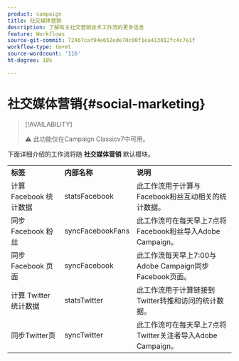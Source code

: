 ```yaml
---
product: campaign
title: 社交媒体营销
description: 了解有关社交营销技术工作流的更多信息
feature: Workflows
source-git-commit: 72467caf94e652ede70c00f1ea413012fc4c7e1f
workflow-type: tm+mt
source-wordcount: '116'
ht-degree: 18%

---
```



# 社交媒体营销{#social-marketing}



>[!AVAILABILITY]
>
>:warning: 此功能仅在Campaign Classicv7中可用。

下面详细介绍的工作流将随 **社交媒体营销** 默认模块。

<table> 
 <tbody> 
  <tr> 
   <td> <strong>标签</strong><br /> </td> 
   <td> <strong>内部名称</strong><br /> </td> 
   <td> <strong>说明</strong><br /> </td> 
  </tr> 
  <tr> 
   <td> <span class="uicontrol">计算 Facebook 统计数据</span> <br /> </td> 
   <td> <span class="uicontrol">statsFacebook</span> <br /> </td> 
   <td> 此工作流用于计算与Facebook粉丝互动相关的统计数据。<br /> </td> 
  </tr> 
  <tr> 
   <td> <span class="uicontrol">同步 Facebook 粉丝</span> <br /> </td> 
   <td> <span class="uicontrol">syncFacebookFans</span> <br /> </td> 
   <td> 此工作流可在每天早上7点将Facebook粉丝导入Adobe Campaign。<br /> </td> 
  </tr> 
  <tr> 
   <td> <span class="uicontrol">同步 Facebook 页面</span> <br /> </td> 
   <td> <span class="uicontrol">syncFacebook</span> <br /> </td> 
   <td> 此工作流每天早上7:00与Adobe Campaign同步Facebook页面。<br /> </td> 
  </tr> 
  <tr> 
   <td> <span class="uicontrol">计算 Twitter 统计数据</span> <br /> </td> 
   <td> <span class="uicontrol">statsTwitter</span> <br /> </td> 
   <td> 此工作流用于计算链接到Twitter转推和访问的统计数据。<br /> </td> 
  </tr> 
  <tr> 
   <td> <span class="uicontrol">同步Twitter页</span> <br /> </td> 
   <td> <span class="uicontrol">syncTwitter</span> <br /> </td> 
   <td> 此工作流可在每天早上7点将Twitter关注者导入Adobe Campaign。<br /> </td> 
  </tr> 
 </tbody> 
</table>


